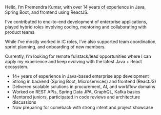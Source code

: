Hello, I’m Premendra Kumar, with over 14 years of experience in Java, Spring Boot, and frontend using ReactJS.

I’ve contributed to end-to-end development of enterprise applications, played hybrid roles involving coding, mentoring and collaborating with product teams.

While I’ve mostly worked in IC roles, I’ve also supported team coordination, sprint planning, and onboarding of new members.

Currently, I’m looking for remote fullstack/lead opportunities where I can apply my experience and keep evolving with the latest Java + React ecosystem.


- 14+ years of experience in Java-based enterprise app development  
- Strong in backend (Spring Boot, Microservices) and frontend (ReactJS)  
- Delivered scalable solutions in procurement, AI, and workflow domains  
- Worked on REST APIs, Spring Data JPA, GraphQL, Kafka basics  
- Mentored juniors, participated in code reviews and architecture discussions  
- Now preparing for comeback with strong intent and project showcase  
